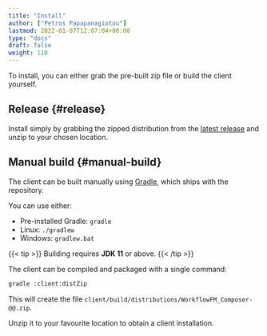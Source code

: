 ```yaml
---
title: "Install"
author: ["Petros Papapanagiotou"]
lastmod: 2022-01-07T12:07:04+00:00
type: "docs"
draft: false
weight: 110
---
```


To install, you can either grab the pre-built zip file or build the client yourself.


## Release {#release}

Install simply by grabbing the zipped distribution from the [latest release](https://github.com/workflowfm/workflowfm-composer/releases/latest) and unzip to your chosen location.


## Manual build {#manual-build}

The client can be built manually using [Gradle](https://gradle.org/), which ships with the repository.

You can use either:

-   Pre-installed Gradle: `gradle`
-   Linux: `./gradlew`
-   Windows: `gradlew.bat`

{{< tip >}}
Building requires **JDK 11** or above.
{{< /tip >}}

The client can be compiled and packaged with a single command:

```sh
gradle :client:distZip
```

This will create the file `client/build/distributions/WorkflowFM_Composer-@@.zip`.

Unzip it to your favourite location to obtain a client installation.